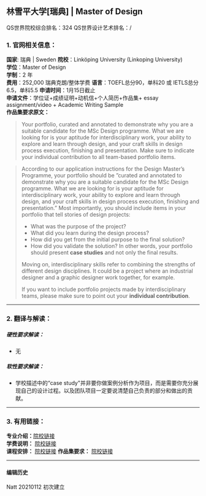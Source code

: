 ## 林雪平大学[瑞典] | Master of Design

QS世界院校综合排名：324
QS世界设计艺术排名：/


### 1. 官网相关信息：

**国家**: 瑞典 | Sweden
**院校**：Linköping University (Linkoping University)  
**学位**：Master of Design  
**学制**：2 年  
**费用**：252,000 瑞典克朗/整体学费
**语言**：TOEFL总分90，单科20    或     IETLS总分6.5，单科5.5
**申请时间**：1月15日截止  
**申请文件**：学位证+成绩证明+动机信+个人简历+作品集+ essay assignment/video + Academic Writing Sample  
**作品集要求原文：**   

> Your portfolio, curated and annotated to demonstrate why you are a suitable candidate for the MSc Design programme. What we are looking for is your aptitude for interdisciplinary work, your ability to explore and learn through design, and your craft skills in design process execution, finishing and presentation. Make sure to indicate your individual contribution to all team-based portfolio items.

>According to our application instructions for the Design Master’s Programme, your portfolio should be ”curated and annotated to demonstrate why you are a suitable candidate for the MSc Design programme. What we are looking for is your aptitude for interdisciplinary work, your ability to explore and learn through design, and your craft skills in design process execution, finishing and presentation.”
> Most importantly, you should include items in your portfolio that tell stories of design projects:
>
>- What was the purpose of the project?
>- What did you learn during the design process?
>- How did you get from the initial purpose to the final solution?
>- How did you validate the solution?
> In other words, your portfolio should present **case studies** and not only the final results.
>
> Moving on, interdisciplinary skills refer to combining the strengths of different design disciplines. It could be a project where an industrial designer and a graphic designer work together, for example.
>
>If you want to include portfolio projects made by interdisciplinary teams, please make sure to point out your **individual contribution**.

> 

---


### 2. 翻译与解读：

##### 硬性要求解读：
- 无




##### 软性要求解读：
- 学校描述中的“case study"并非要你做案例分析作为项目，而是需要你充分展现自己的设计过程。以及团队项目一定要说清楚自己负责的部分和做出的贡献。


---


### 3. 有用链接：

**专业介绍：**[院校链接](https://liu.se/en/education/program/6mdes)  
**学费说明：** [院校链接](https://liu.se/studieinfo/en/program/6mdes/)  
**课程安排：** [院校链接](https://liu.se/en/education/program/6mdes) 
**作品集要求：** [院校链接](https://liu.se/en/article/masters-programme-in-design-how-to-prepare-your-portfolio)  



---


#### 编辑历史

Natt 20210112 初次建立  
